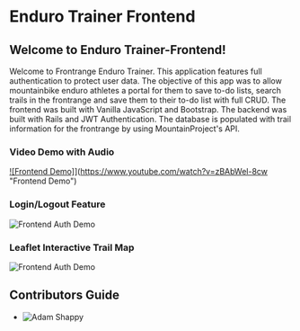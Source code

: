 # Enduro Trainer Frontend
<!-- Short Description -->
## Welcome to Enduro Trainer-Frontend!
Welcome to Frontrange Enduro Trainer. This application features full authentication to protect user data. The objective of this app was to allow mountainbike enduro athletes a portal for them to save to-do lists, search trails in the frontrange and save them to their to-do list with full CRUD. The frontend was built with Vanilla JavaScript and Bootstrap. The backend was built with Rails and JWT Authentication. The database is populated with trail information for the frontrange by using MountainProject's API.

<!-- Frontend Video Demo -->
### Video Demo with Audio
<!-- ![Frontend Auth Demo](https://youtu.be/zBAbWel-8cw) -->
[![Frontend Demo]](http://img.youtube.com/vi/zBAbWel-8cw/0.jpg)](https://www.youtube.com/watch?v=zBAbWel-8cw "Frontend Demo")

### Login/Logout Feature
![Frontend Auth Demo](https://media.giphy.com/media/IgLZTUsOBGHWDP25mu/giphy.gif)

### Leaflet Interactive Trail Map
![Frontend Auth Demo](https://media.giphy.com/media/YOGe2Un40OwGSg6wDW/giphy.gif)

<!-- Contributors -->
## Contributors Guide
- ![Adam Shappy](https://github.com/mrshappy0)
